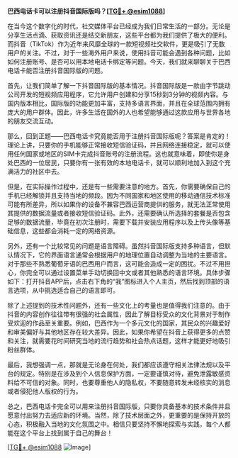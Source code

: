 **巴西电话卡可以注册抖音国际版吗？[[TG💪+ @esim1088](https://t.me/s/esim1088)]**

在当今这个数字化的时代，社交媒体平台已经成为我们日常生活的一部分。无论是分享生活点滴、获取资讯还是结交新朋友，这些平台都为我们提供了极大的便利。而抖音（TikTok）作为近年来风靡全球的一款短视频社交软件，更是吸引了无数用户的关注。不过，对于一些海外用户来说，使用抖音可能会遇到各种问题，比如如何注册账号、是否可以用本地电话卡绑定等问题。今天，我们就来聊聊关于巴西电话卡能否注册抖音国际版的问题。

首先，让我们简单了解一下抖音国际版的基本情况。抖音国际版是一款由字节跳动公司开发的短视频应用程序，它允许用户创建和分享15秒到3分钟的视频内容。与国内版本相比，国际版的功能更加丰富，支持多语言界面，并且在全球范围内拥有庞大的用户群体。因此，许多生活在国外的人也希望能够通过这款应用与世界各地的朋友交流互动。

那么，回到正题——巴西电话卡究竟能否用于注册抖音国际版呢？答案是肯定的！理论上讲，只要你的手机能够正常接收短信验证码，并且网络连接稳定，就可以使用任何国家或地区的SIM卡完成抖音账号的注册流程。这也就意味着，即使你是身处巴西的一位居民，只要你有一张有效的本地电话卡，就可以顺利地加入到这个充满活力的社区中去。

但是，在实际操作过程中，还是有一些需要注意的地方。首先，你需要确保自己的手机已经解锁并且支持当地的频段。因为不同国家和地区使用的移动通信技术标准可能有所差异，所以如果你的设备不兼容巴西运营商提供的服务，就无法正常使用其提供的数据流量或者接收短信验证码。此外，还需要确认所选择的套餐是否包含足够的数据流量，毕竟在初次注册时，需要下载并安装应用程序以及上传头像等基础信息，这些都会消耗一定的网络资源。

另外，还有一个比较常见的问题是语言障碍。虽然抖音国际版支持多种语言，但默认情况下，它的界面语言通常会根据用户的地理位置自动调整为当地的主要语言。对于那些不熟悉葡萄牙语的巴西用户而言，这可能会造成一定的困扰。不过不用担心，你完全可以通过设置菜单手动切换回中文或者其他熟悉的语言环境。具体步骤如下：打开抖音APP后，点击右下角的“我”图标进入个人主页，然后找到顶部的语言选项，从中挑选适合自己的语言即可。

除了上述提到的技术性问题外，还有一些文化上的考量也是值得我们注意的。由于抖音的内容创作往往带有很强的社会属性，因此了解目标受众的文化背景对于制作受欢迎的作品至关重要。例如，巴西作为一个多元文化的国家，其民众的兴趣爱好和审美偏好与其他地区存在较大差异。因此，如果你希望在抖音上获得更多的点赞和关注，就需要花时间研究当地的流行趋势和社会热点话题，这样才能更好地吸引粉丝群体。

最后，我想强调一点，那就是无论身在何处，我们都应该遵守相关法律法规以及平台的规定。特别是在涉及到个人信息保护方面，一定要谨慎对待，避免泄露敏感资料给不可信的对象。同时，也要尊重他人的隐私权，不要随意转发未经核实的消息或者侵犯他人版权的行为。

总之，巴西电话卡完全可以用来注册抖音国际版，只要你具备基本的技术条件并且愿意付出努力去适应新的环境。当然，除了技术层面之外，更重要的是保持开放的心态，积极融入当地的文化氛围之中。相信只要坚持不懈地探索与实践，每个人都能在这个平台上找到属于自己的舞台！

[[TG💪+ @esim1088](https://t.me/s/esim1088) ![Image](https://i.postimg.cc/4NQfJmqS/Snipaste-2025-05-13-00-14-12.png)]